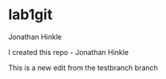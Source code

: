 # lab1git
Jonathan Hinkle

I created this repo - Jonathan Hinkle

This is a new edit from the testbranch branch
